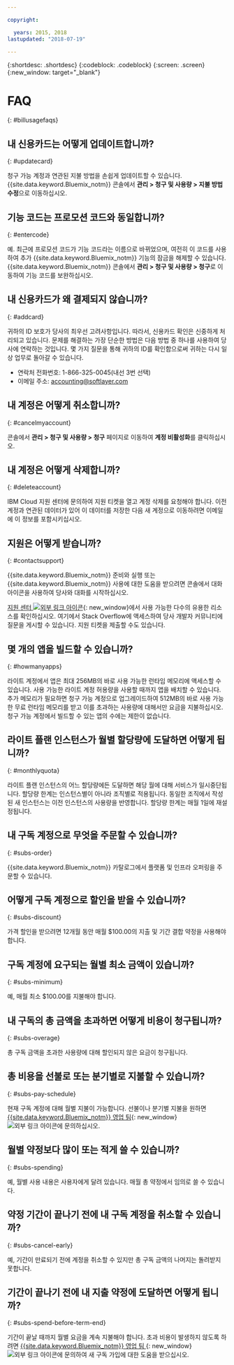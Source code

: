 ```yaml
---

copyright:

  years: 2015, 2018
lastupdated: "2018-07-19"

---
```


{:shortdesc: .shortdesc}
{:codeblock: .codeblock}
{:screen: .screen}
{:new_window: target="_blank"}

# FAQ
{: #billusagefaqs} 




## 내 신용카드는 어떻게 업데이트합니까?
{: #updatecard}

청구 가능 계정과 연관된 지불 방법을 손쉽게 업데이트할 수 있습니다. {{site.data.keyword.Bluemix_notm}} 콘솔에서 **관리 > 청구 및 사용량 > 지불 방법 수정**으로 이동하십시오. 

## 기능 코드는 프로모션 코드와 동일합니까? 
{: #entercode}

예. 최근에 프로모션 코드가 기능 코드라는 이름으로 바뀌었으며, 여전히 이 코드를 사용하여 추가 {{site.data.keyword.Bluemix_notm}} 기능의 잠금을 해제할 수 있습니다. {{site.data.keyword.Bluemix_notm}} 콘솔에서 **관리 > 청구 및 사용량 > 청구**로 이동하여 기능 코드를 보완하십시오. 

## 내 신용카드가 왜 결제되지 않습니까?
{: #addcard}

귀하의 ID 보호가 당사의 최우선 고려사항입니다. 따라서, 신용카드 확인은 신중하게 처리되고 있습니다. 문제를 해결하는 가장 단순한 방법은 다음 방법 중 하나를 사용하여 당사에 연락하는 것입니다. 몇 가지 질문을 통해 귀하의 ID를 확인함으로써 귀하는 다시 일상 업무로 돌아갈 수 있습니다.  

   * 연락처 전화번호: 1-866-325-0045(내선 3번 선택)
   * 이메일 주소: accounting@softlayer.com

## 내 계정은 어떻게 취소합니까?
{: #cancelmyaccount}

콘솔에서 **관리 > 청구 및 사용량 > 청구** 페이지로 이동하여 **계정 비활성화**를 클릭하십시오.

## 내 계정은 어떻게 삭제합니까?
{: #deleteaccount}

IBM Cloud 지원 센터에 문의하여 지원 티켓을 열고 계정 삭제를 요청해야 합니다. 이전 계정과 연관된 데이터가 있어 이 데이터를 저장한 다음 새 계정으로 이동하려면 이메일에 이 정보를 포함시키십시오.

## 지원은 어떻게 받습니까?
{: #contactsupport}

{{site.data.keyword.Bluemix_notm}} 준비와 실행 또는 {{site.data.keyword.Bluemix_notm}} 사용에 대한 도움을 받으려면 콘솔에서 대화 아이콘을 사용하여 당사와 대화를 시작하십시오. 

[지원 센터 ![외부 링크 아이콘](../icons/launch-glyph.svg)](https://console.bluemix.net/unifiedsupport/supportcenter){: new_window}에서 사용 가능한 다수의 유용한 리소스를 확인하십시오. 여기에서 Stack Overflow에 액세스하여 당사 개발자 커뮤니티에 질문을 게시할 수 있습니다. 지원 티켓을 제출할 수도 있습니다.  



## 몇 개의 앱을 빌드할 수 있습니까?
{: #howmanyapps}

라이트 계정에서 앱은 최대 256MB의 바로 사용 가능한 런타임 메모리에 액세스할 수 있습니다. 사용 가능한 라이트 계정 허용량을 사용할 때까지 앱을 배치할 수 있습니다. 추가 메모리가 필요하면 청구 가능 계정으로 업그레이드하여 512MB의 바로 사용 가능한 무료 런타임 메모리를 받고 이를 초과하는 사용량에 대해서만 요금을 지불하십시오. 청구 가능 계정에서 빌드할 수 있는 앱의 수에는 제한이 없습니다.

## 라이트 플랜 인스턴스가 월별 할당량에 도달하면 어떻게 됩니까?
{: #monthlyquota}

라이트 플랜 인스턴스의 어느 할당량에든 도달하면 해당 월에 대해 서비스가 일시중단됩니다. 할당량 한계는 인스턴스별이 아니라 조직별로 적용됩니다. 동일한 조직에서 작성된 새 인스턴스는 이전 인스턴스의 사용량을 반영합니다. 할당량 한계는 매월 1일에 재설정됩니다.



## 내 구독 계정으로 무엇을 주문할 수 있습니까? 
{: #subs-order}

{{site.data.keyword.Bluemix_notm}} 카탈로그에서 플랫폼 및 인프라 오퍼링을 주문할 수 있습니다.

## 어떻게 구독 계정으로 할인을 받을 수 있습니까? 
{: #subs-discount}

가격 할인을 받으려면 12개월 동안 매월 $100.00의 지출 및 기간 결합 약정을 사용해야 합니다. 

## 구독 계정에 요구되는 월별 최소 금액이 있습니까? 
{: #subs-minimum}

예, 매월 최소 $100.00를 지불해야 합니다.

## 내 구독의 총 금액을 초과하면 어떻게 비용이 청구됩니까?
{: #subs-overage}

총 구독 금액을 초과한 사용량에 대해 할인되지 않은 요금이 청구됩니다.

## 총 비용을 선불로 또는 분기별로 지불할 수 있습니까?
{: #subs-pay-schedule}

현재 구독 계정에 대해 월별 지불이 가능합니다. 선불이나 분기별 지불을 원하면 [{{site.data.keyword.Bluemix_notm}} 영업 팀](https://www.ibm.com/cloud-computing/bluemix/contact-us){: new_window} ![외부 링크 아이콘](../icons/launch-glyph.svg)에 문의하십시오.

## 월별 약정보다 많이 또는 적게 쓸 수 있습니까?  
{: #subs-spending}

예, 월별 사용 내용은 사용자에게 달려 있습니다. 매월 총 약정에서 임의로 쓸 수 있습니다. 

## 약정 기간이 끝나기 전에 내 구독 계정을 취소할 수 있습니까?  
{: #subs-cancel-early}

예, 기간이 만료되기 전에 계정을 취소할 수 있지만 총 구독 금액의 나머지는 돌려받지 못합니다. 

## 기간이 끝나기 전에 내 지출 약정에 도달하면 어떻게 됩니까?  
{: #subs-spend-before-term-end}

기간이 끝날 때까지 월별 요금을 계속 지불해야 합니다. 초과 비용이 발생하지 않도록 하려면 [{{site.data.keyword.Bluemix_notm}} 영업 팀 ](https://www.ibm.com/cloud-computing/bluemix/contact-us){: new_window} ![외부 링크 아이콘](../icons/launch-glyph.svg)에 문의하여 새 구독 가입에 대한 도움을 받으십시오. 















